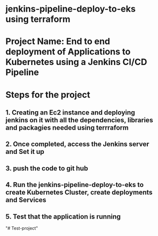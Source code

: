 # jenkins-pipeline-deploy-to-eks using terraform
# Project Name: End to end deployment of Applications to Kubernetes using a Jenkins CI/CD Pipeline

# Steps for the project


## 1. Creating an Ec2 instance and deploying jenkins on it with all the dependencies, libraries and packagies needed using terrraform
## 2. Once completed, access the Jenkins server and Set it up
## 3. push the code to git hub
## 4. Run the jenkins-pipeline-deploy-to-eks to create Kubernetes Cluster, create deployments and Services
## 5. Test that the application is running 



"# Test-project" 
